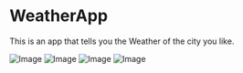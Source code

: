 # WeatherApp
 This is an app that tells you the Weather of the city you like.

![Image](https://github.com/user-attachments/assets/b610f315-26af-4995-a2af-caae6da15c33)
![Image](https://github.com/user-attachments/assets/0fad1616-ce7e-4812-8109-89e0d2c1b6d9)
![Image](https://github.com/user-attachments/assets/3409dc76-1a76-4c50-83f8-840ea6b45e4a)
![Image](https://github.com/user-attachments/assets/c7bafb75-0b44-4e38-8cc4-09b4ffa64264)
